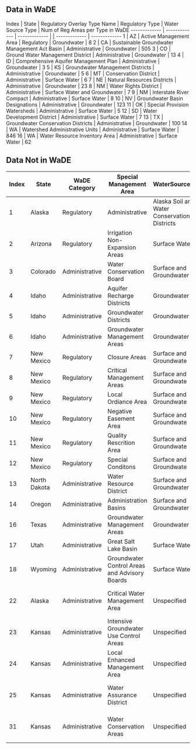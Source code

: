 ## Data in WaDE
Index	|	State	|	Regulatory Overlay Type Name	|	Regulatory Type	|	Water Source Type	|	Num of Reg Areas per Type in WaDE
-------------	|	-------------	|	-------------	|		|	-------------	|	-------------
1	|	AZ	|	Active Management Area	|	Regulatory	|	Groundwater	|	8
2	|	CA	|	Sustainable Groundwater Management Act Basin	|	Administrative	|	Groundwater	|	505
3	|	CO	|	Ground Water Management District	|	Administrative	|	Groundwater	|	13
4	|	ID	|	Comprehensive Aquifer Management Plan	|	Administrative	|	Groundwater	|	3
5	|	KS	|	Groundwater Management Districts	|	Administrative	|	Groundwater	|	5
6	|	MT	|	Conservation District	|	Administrative	|	Surface Water	|	6
7	|	NE	|	Natural Resources Districts	|	Administrative	|	Groundwater	|	23
8	|	NM	|	Water Rights District	|	Administrative	|	Surface Water and Groundwater	|	7
9	|	NM	|	Interstate River Compact	|	Administrative	|	Surface Water	|	8
10	|	NV	|	Groundwater Basin Designations	|	Administrative	|	Groundwater	|	123
11	|	OK	|	Special Provision Watersheds	|	Administrative	|	Surface Water	|	5
12	|	SD	|	Water Development District	|	Administrative	|	Surface Water	|	7
13	|	TX	|	Groundwater Conservation Districts	|	Administrative	|	Groundwater	|	100
14	|	WA	|	Watershed Administrative Units	|	Administrative	|	Surface Water	|	846
16	|	WA	|	Water Resource Inventory Area	|	Administrative	|	Surface Water	|	62

## Data Not in WaDE
Index	|	State	|	WaDE Category	|	Special Management Area	|	WaterSourcetype	|	WaDE Mapping Status
-------------	|	-------------	|	-------------	|	-------------	|	-------------	|	-------------
1	|	Alaska	|	Regulatory	|	Administrative	|	Alaska Soil and Water Conservation Districts	|	To be imported
2	|	Arizona	|	Regulatory	|	Irrigation Non-Expansion Areas	|	Surface Water	|	To be imported
3	|	Colorado	|	Administrative	|	Water Conservation Board	|	Surface and Groundwater	|	To be imported
4	|	Idaho	|	Administrative	|	Aquifer Recharge Districts	|	Groundwater	|	To be imported
5	|	Idaho	|	Administrative	|	Groundwater Districts	|	Groundwater	|	To be imported
6	|	Idaho	|	Administrative	|	Groundwater Management Areas	|	Groundwater	|	To be imported
7	|	New Mexico	|	Regulatory	|	Closure Areas	|	Surface and Groundwate	|	To be imported
8	|	New Mexico	|	Regulatory	|	Critical Management Areas	|	Surface and Groundwate	|	To be imported
9	|	New Mexico	|	Regulatory	|	Local Ordiance Area	|	Surface and Groundwate	|	To be imported
10	|	New Mexico	|	Regulatory	|	Negative Easement Area	|	Surface and Groundwate	|	To be imported
11	|	New Mexico	|	Regulatory	|	Quality Rescrition Area	|	Surface and Groundwate	|	To be imported
12	|	New Mexico	|	Regulatory	|	Special Conditons	|	Surface and Groundwate	|	To be imported
13	|	North Dakota	|	Administrative	|	Water Resource District	|	Surface and Groundwater	|	To be imported
14	|	Oregon	|	Administrative	|	Administration Basins	|	Surface and Groundwater	|	To be imported
16	|	Texas	|	Administrative	|	Groundwater Management Areas	|	Groundwater	|	To be imported
17	|	Utah	|	Administrative	|	Great Salt Lake Basin	|	Surface Water	|	To be imported
18	|	Wyoming	|	Administrative	|	Groundwater Control Areas and Advisory Boards	|	Surface Water	|	To be imported
22	|	Alaska	|	Administrative	|	Critical Water Management Area	|	Unspecified	|	Unavailable or identified incomplete
23	|	Kansas	|	Administrative	|	Intensive Groundwater Use Control Areas	|	Unspecified	|	Unavailable or identified incomplete
24	|	Kansas	|	Administrative	|	Local Enhanced Management Area	|	Unspecified	|	Unavailable or identified incomplete
25	|	Kansas	|	Administrative	|	Water Assurance District	|	Unspecified	|	Unavailable or identified incomplete
31	|	Kansas	|	Administrative	|	Water Conservation Areas	|	Unspecified	|	Unavailable or identified incomplete